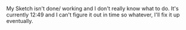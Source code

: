 My Sketch isn't done/ working and I don't really know what to do. It's currently 12:49 and I can't figure it out in time so whatever, I'll fix it up eventually.
